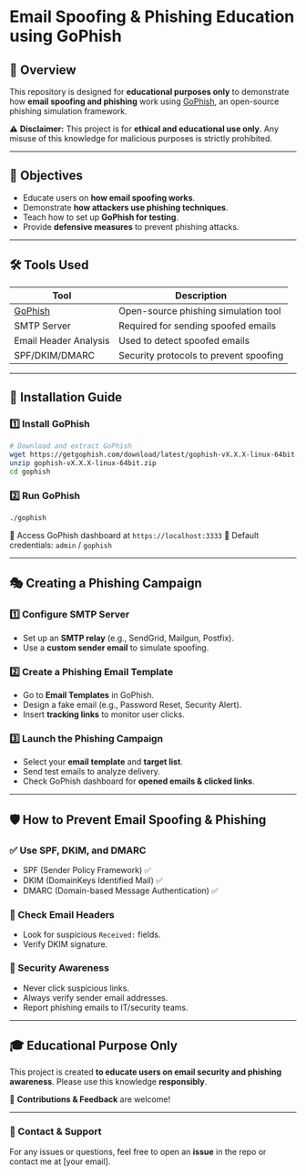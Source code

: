 # Email Spoofing & Phishing Education using GoPhish

## 🚀 Overview
This repository is designed for **educational purposes only** to demonstrate how **email spoofing and phishing** work using [GoPhish](https://getgophish.com/), an open-source phishing simulation framework. 

⚠️ **Disclaimer:** This project is for **ethical and educational use only**. Any misuse of this knowledge for malicious purposes is strictly prohibited.

---

## 🎯 Objectives
- Educate users on **how email spoofing works**.
- Demonstrate **how attackers use phishing techniques**.
- Teach how to set up **GoPhish for testing**.
- Provide **defensive measures** to prevent phishing attacks.

---

## 🛠 Tools Used
| Tool | Description |
|------|------------|
| [GoPhish](https://getgophish.com/) | Open-source phishing simulation tool |
| SMTP Server | Required for sending spoofed emails |
| Email Header Analysis | Used to detect spoofed emails |
| SPF/DKIM/DMARC | Security protocols to prevent spoofing |

---

## 📌 Installation Guide
### 1️⃣ Install GoPhish
```bash
# Download and extract GoPhish
wget https://getgophish.com/download/latest/gophish-vX.X.X-linux-64bit.zip
unzip gophish-vX.X.X-linux-64bit.zip
cd gophish
```

### 2️⃣ Run GoPhish
```bash
./gophish
```

🔹 Access GoPhish dashboard at `https://localhost:3333`
🔹 Default credentials: `admin` / `gophish`

---

## 🎭 Creating a Phishing Campaign
### 1️⃣ Configure SMTP Server
- Set up an **SMTP relay** (e.g., SendGrid, Mailgun, Postfix).
- Use a **custom sender email** to simulate spoofing.

### 2️⃣ Create a Phishing Email Template
- Go to **Email Templates** in GoPhish.
- Design a fake email (e.g., Password Reset, Security Alert).
- Insert **tracking links** to monitor user clicks.

### 3️⃣ Launch the Phishing Campaign
- Select your **email template** and **target list**.
- Send test emails to analyze delivery.
- Check GoPhish dashboard for **opened emails & clicked links**.

---

## 🛡 How to Prevent Email Spoofing & Phishing
### ✅ Use SPF, DKIM, and DMARC
- SPF (Sender Policy Framework) ✅
- DKIM (DomainKeys Identified Mail) ✅
- DMARC (Domain-based Message Authentication) ✅

### 🔎 Check Email Headers
- Look for suspicious `Received:` fields.
- Verify DKIM signature.

### 📢 Security Awareness
- Never click suspicious links.
- Always verify sender email addresses.
- Report phishing emails to IT/security teams.

---

## 🎓 Educational Purpose Only
This project is created **to educate users on email security and phishing awareness**. Please use this knowledge **responsibly**.

📌 **Contributions & Feedback** are welcome!

---

### 📧 Contact & Support
For any issues or questions, feel free to open an **issue** in the repo or contact me at [your email].

